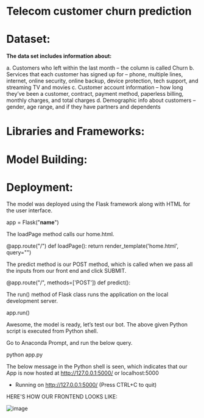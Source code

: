 # Telecom customer churn prediction


# Dataset:

**The data set includes information about:**

a. Customers who left within the last month – the column is called Churn
b. Services that each customer has signed up for – phone, multiple lines, internet, online security, online backup, device protection, tech support, and streaming TV and movies
c. Customer account information – how long they’ve been a customer, contract, payment method, paperless billing, monthly charges, and total charges
d. Demographic info about customers – gender, age range, and if they have partners and dependents

# Libraries and Frameworks:

# Model Building:

# Deployment:

The model was deployed using the Flask framework along with HTML for the user interface.

app = Flask("__name__")

The loadPage method calls our home.html.

@app.route("/")
def loadPage():
	return render_template('home.html', query="")
 
The predict method is our POST method, which is called when we pass all the inputs from our front end and click SUBMIT.

@app.route("/", methods=['POST'])
def predict():

The run() method of Flask class runs the application on the local development server.

app.run()

Awesome, the model is ready, let’s test our bot. The above given Python script is executed from Python shell.

Go to Anaconda Prompt, and run the below query.

python app.py

The below message in the Python shell is seen, which indicates that our App is now hosted at http://127.0.0.1:5000/ or localhost:5000

* Running on http://127.0.0.1:5000/ (Press CTRL+C to quit)
  
HERE'S HOW OUR FRONTEND LOOKS LIKE:

![image](https://github.com/MisterAare/telecom_churn_prediction/assets/109184556/fe410163-f63c-4eed-8c30-224d3cb3131d)
